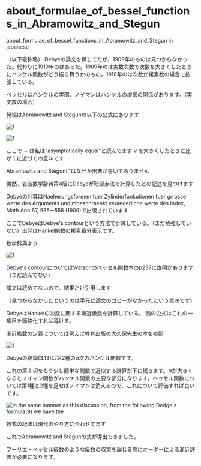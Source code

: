# about_formulae_of_bessel_functions_in_Abramowitz_and_Stegun
about_formulae_of_bessel_functions_in_Abramowitz_and_Stegun in japanese

（以下敬称略）
Debyeの論文を探してたが、1909年のものは見つからなかった。代わりに1910年のはあった。1909年のは実数次数で次数を大きくしたときにハンケル関数がどう振る舞うかのもの。1910年のは次数が複素数の場合に拡張している。

ベッセルはハンケルの実部、ノイマンはハンケルの虚部の関係があります。（実変数の場合）

発端はAbramowitz and Stegunの以下の公式にあります

![1](https://github.com/chibaf/about_formulae_of_bessel_functions_in_Abramowitz_and_Stegun/assets/1296728/67dfb5d8-c767-4e93-ba8c-fa7f0e213a2a)

![1](https://github.com/chibaf/about_formulae_of_bessel_functions_in_Abramowitz_and_Stegun/assets/1296728/63976c92-1c0b-4e88-8c54-a2b2a48cadcc)

ここで $\sim$ は私は"asymptotically equal"と読んでます
 $\nu$ を大きくしたときに比が１に近づくの意味です

Abramowitz and Stegunにはなぜか出典が書いてありません

偶然、岩波数学辞典第4版にDebyeが鞍部点法で計算したとの記述を見つけます

Debyeの計算はNaeherungsformen fuer Zylinderfunkutionen fuer grrosse werte des Arguments und mbeschraenkt veraederliche werte des Index, Math Ann 67, 535--558 (1909)で出版されています

ここでDebyeはDebye's contourという方法で計算している。（まだ勉強していない）出発はHankel関数の複素積分表示です。

数学辞典より 

![1](https://github.com/chibaf/about_formulae_of_bessel_functions_in_Abramowitz_and_Stegun/assets/1296728/2c315f8c-a249-487c-a4ff-e24661352130)

Debye's contourについてはWatsonのベッセル関数本のp237に説明があります（まだ読んでない）

論文は読めてないので、結果だけ引用します

（見つからなかったというのは手元に論文のコピーがなかったという意味です）

DebyeはHankelの次数に関する漸近級数を計算している。
例の公式はこれの一項目を簡略化すれば導ける。

漸近級数の定義については例えば教育出版の大久保先生の本を参照

![1](https://github.com/chibaf/about_formulae_of_bessel_functions_in_Abramowitz_and_Stegun/assets/1296728/bf60f0af-e583-42a1-a392-3712a61df28c)

Debyeの結論(3.13)は第2種のα次のハンケル関数です。

これの第１項をもう少し簡単な関数で近似する計算が下に続きます。αが大きくなるとノイマン関数がハンケル関数の主要な部分になります。ベッセル関数については第1種と2種を足せばノイマンは消えるので、これについて評価すれば良いです。

![In the same manner as this discussion, from the following Dedge's formula(9) we have the](https://github.com/chibaf/about_formulae_of_bessel_functions_in_Abramowitz_and_Stegun/assets/1296728/32671992-59f7-4a6c-bb97-21aa90d09fc3)

数式の記法は現代のやり方に合わせてます

これでAbramowitz and Stegunの式が導出できました。

フーリエ・ベッセル級数のような級数の収束を論じる際にオーダーによる漸近評価が必要になります。
